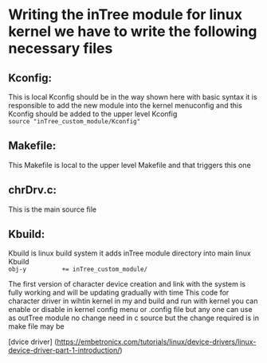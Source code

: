 # Writing the inTree module for linux kernel we have to write the following necessary files   

## Kconfig:  
This is local Kconfig should be in the way shown here with basic syntax it is responsible to add the new module into the kernel menuconfig and this Kconfig should be added to the upper level Kconfig  
`source "inTree_custom_module/Kconfig"`

## Makefile:  
This Makefile is local to the upper level Makefile and that triggers this one  

## chrDrv.c:  
This is the main source file  

## Kbuild:  
Kbuild is linux build system it adds inTree module directory into main linux Kbuild   
`obj-y			+= inTree_custom_module/`

The first version of character device creation and link with the system is fully working and will be updating gradually with time
This code for character driver in wihtin kernel in my and build and run with kernel you can enable or disable in kernel config menu or .config file but any one can use as outTree module no change need in c source but the change required is in make file may be

[dvice driver] (https://embetronicx.com/tutorials/linux/device-drivers/linux-device-driver-part-1-introduction/)
